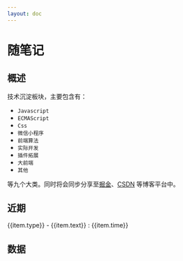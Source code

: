 ```yaml
---
layout: doc
---
```


<script setup>
  import { ref, onMounted, computed } from "vue";
  import { base } from '../../.vitepress/config/meta.mts'
  import { BlogData } from "../../.vitepress/data/blog.mts";
  import DocsBlogCharts from "../../.vitepress/components/DocsBlogCharts.vue";

  const renderDate = ref([]);

  onMounted(() => {
    renderDate.value = getRenderDate(BlogData).sort((a, b) => new Date(b.time) - new Date(a.time));
  });

  let getRenderDate = (sourceDate) => {
    let arr = [];
    sourceDate.map(({ text, items }) => {
      if (items.length) {
        let list = [];
        items.map((item) => {
          list.push({ ...item, href: item.link.replace(/\.md$/, ""),type: text });
        });
        arr.push(...list);
      }
    });
    return arr;
  };

  let getRenderDateSlice = (date, length) => {
    return date.slice(0, length);
  }
</script>

# 随笔记

## 概述

技术沉淀板块，主要包含有：

- `Javascript`
- `ECMAScript`
- `Css`
- `微信小程序`
- `前端算法`
- `实际开发`
- `插件拓展`
- `大前端`
- `其他`

等九个大类。同时将会同步分享至[掘金](https://juejin.cn/user/1126374170967367/posts)、[CSDN](https://blog.csdn.net/weixin_44808483?type=blog) 等博客平台中。

## 近期

<div class="recent">
  <p v-for="(item, key) in getRenderDateSlice(renderDate, 8)" :key="key">
    <a :href="`${item.href}`">
      {{item.type}} - {{item.text}} : {{item.time}}
    </a>
  </p>
</div>

## 数据

<DocsBlogCharts />
